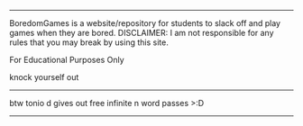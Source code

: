 <hr>

BoredomGames is a website/repository for students to slack off and play games when they are bored. DISCLAIMER: I am not responsible for any rules that you may break by using this site. 

For Educational Purposes Only 

knock yourself out 

<hr>

btw tonio d gives out free infinite n word passes >:D 

<hr>
